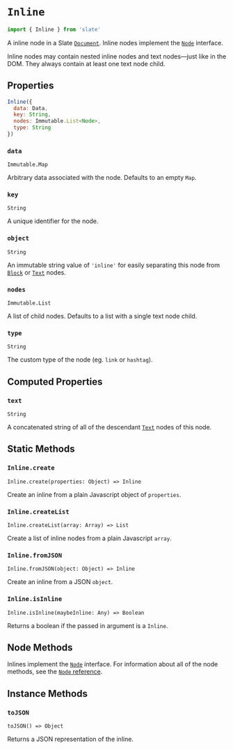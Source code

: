 # `Inline`

```js
import { Inline } from 'slate'
```

A inline node in a Slate [`Document`](./document.md). Inline nodes implement the [`Node`](./node.md) interface.

Inline nodes may contain nested inline nodes and text nodes—just like in the DOM. They always contain at least one text node child.

## Properties

```js
Inline({
  data: Data,
  key: String,
  nodes: Immutable.List<Node>,
  type: String
})
```

### `data`

`Immutable.Map`

Arbitrary data associated with the node. Defaults to an empty `Map`.

### `key`

`String`

A unique identifier for the node.



### `object`

`String`

An immutable string value of `'inline'` for easily separating this node from [`Block`](./block.md) or [`Text`](./text.md) nodes.

### `nodes`

`Immutable.List`

A list of child nodes. Defaults to a list with a single text node child.

### `type`

`String`

The custom type of the node (eg. `link` or `hashtag`).



## Computed Properties

### `text`

`String`

A concatenated string of all of the descendant [`Text`](./text.md) nodes of this node.



## Static Methods

### `Inline.create`

`Inline.create(properties: Object) => Inline`

Create an inline from a plain Javascript object of `properties`.

### `Inline.createList`

`Inline.createList(array: Array) => List`

Create a list of inline nodes from a plain Javascript `array`.

### `Inline.fromJSON`

`Inline.fromJSON(object: Object) => Inline`

Create an inline from a JSON `object`.

### `Inline.isInline`

`Inline.isInline(maybeInline: Any) => Boolean`

Returns a boolean if the passed in argument is a `Inline`.

## Node Methods

Inlines implement the [`Node`](./node.md) interface. For information about all of the node methods, see the [`Node` reference](./node.md).

## Instance Methods

### `toJSON`

`toJSON() => Object`

Returns a JSON representation of the inline.
